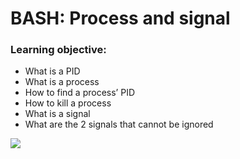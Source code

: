 # BASH: Process and signal
### Learning objective:
* What is a PID
* What is a process
* How to find a process’ PID
* How to kill a process
* What is a signal
* What are the 2 signals that cannot be ignored
<img src ="https://www.holbertonschool.com/holberton-logo.png">